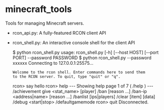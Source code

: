 minecraft_tools
===============

Tools for managing Minecraft servers.

* rcon_api.py: A fully-featured RCON client API
* rcon_shell.py: An interactive console shell for the client API


    $ python rcon_shell.py 
    usage: rcon_shell.py [-h] [--host HOST] [--port PORT] --password PASSWORD
    $ python rcon_shell.py --password xxxxxx
    Connecting to 127.0.0.1:25575...
      
      Welcome to the rcon shell. Enter commands here to send them
      to the RCON server. To quit, type "quit" or "q".
      
    rcon> say hello
    rcon> help 
    --- Showing help page 1 of 7 (
    /help <page>) ---
    /achievement give <stat_name> [player]
    /ban <name> [reason ...]
    /ban-ip <address|name> [reason ...]
    /banlist [ips|players]
    /clear <player> [item] [data]
    /debug <start|stop>
    /defaultgamemode <mode>
    rcon> quit
    Disconnected.
